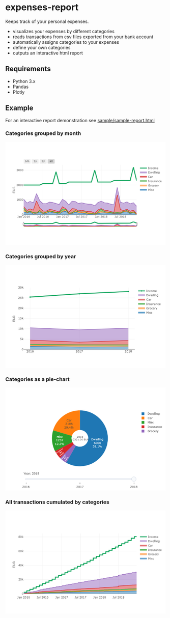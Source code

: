 # expenses-report
Keeps track of your personal expenses.
* visualizes your expenses by different categories
* reads transactions from csv files exported from your bank account
* automatically assigns categories to your expenses
* define your own categories
* outputs an interactive html report

## Requirements
* Python 3.x
* Pandas
* Plotly

## Example
For an interactive report demonstration see [sample/sample-report.html](https://kircher-sw.github.io/expenses-report/sample/sample-report.html)

### Categories grouped by month
![Categories by month](sample/category-month.png "expenses-report Categories by month")

### Categories grouped by year
![Categories by year](sample/category-year.png "expenses-report Categories by year")

### Categories as a pie-chart
![Pie chart](sample/pie-year.png "expenses-report Categories as a pie chart")

### All transactions cumulated by categories
![Categories cumulated](sample/category-cumulated.png "expenses-report cumulated by categories")
